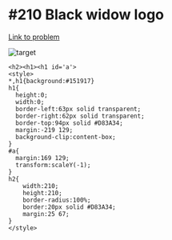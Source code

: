 # #210 Black widow logo

[Link to problem](https://cssbattle.dev/play/210)

![target](https://cssbattle.dev/targets/210.png)


```
<h2><h1><h1 id='a'>
<style>
*,h1{background:#151917}
h1{
  height:0;
  width:0;
  border-left:63px solid transparent;
  border-right:62px solid transparent;
  border-top:94px solid #D83A34;
  margin:-219 129;
  background-clip:content-box;
}
#a{
  margin:169 129;
  transform:scaleY(-1);
}
h2{
    width:210;
    height:210;
    border-radius:100%;
    border:20px solid #D83A34;
    margin:25 67;
}
</style>
```

